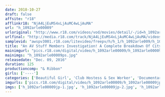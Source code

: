 ```yaml
---
date: 2018-10-27
draft: false
affsite: "r18"
afflinkr18: "NjA4LjEuMS4xLjAuMC4wLjAuMA"
url: "h_1092arle00009"
urloriginal: "http://www.r18.com/videos/vod/movies/detail/-/id=h_1092arle00009"
urlfinal: "http://media.r18.com/track/NjA4LjEuMS4xLjAuMC4wLjAuMA/videos/vod/movies/detail/-/id=h_1092arle00009"
samplevid: "awspv3001.r18.com/litevideo/freepv/h/h_1/h_1092arle009/h_1092arle009_dmb_w.mp4"
title: "An AV Stuff Members Investigation! A Complete Breakdown Of City Delivery Health Services We Show You How To Get Creampie Raw Footage Out Of Girls Who Forbid Real Fucking By Using Aphrodisiacs! Part 2 2"
mainimgurl: "pics.r18.com/digital/video/h_1092arle00009/h_1092arle00009ps.jpg"
mainimgs: "h_1092arle00009ps.jpg"
releasedate: "Dec. 09, 2016"
duration: 125
productioncomp: "& Ribbon"
girls: ['----']
categories: ['Beautiful Girl', 'Club Hostess & Sex Worker', 'Documentary', 'Amateur', 'Creampie', 'Substance Use', 'Hi-Def']
imgurls: ['pics.r18.com/digital/video/h_1092arle00009/h_1092arle00009jp-1.jpg', 'pics.r18.com/digital/video/h_1092arle00009/h_1092arle00009jp-2.jpg', 'pics.r18.com/digital/video/h_1092arle00009/h_1092arle00009jp-3.jpg', 'pics.r18.com/digital/video/h_1092arle00009/h_1092arle00009jp-4.jpg', 'pics.r18.com/digital/video/h_1092arle00009/h_1092arle00009jp-5.jpg', 'pics.r18.com/digital/video/h_1092arle00009/h_1092arle00009jp-6.jpg', 'pics.r18.com/digital/video/h_1092arle00009/h_1092arle00009jp-7.jpg', 'pics.r18.com/digital/video/h_1092arle00009/h_1092arle00009jp-8.jpg', 'pics.r18.com/digital/video/h_1092arle00009/h_1092arle00009jp-9.jpg', 'pics.r18.com/digital/video/h_1092arle00009/h_1092arle00009jp-10.jpg', 'pics.r18.com/digital/video/h_1092arle00009/h_1092arle00009jp-11.jpg', 'pics.r18.com/digital/video/h_1092arle00009/h_1092arle00009jp-12.jpg', 'pics.r18.com/digital/video/h_1092arle00009/h_1092arle00009jp-13.jpg', 'pics.r18.com/digital/video/h_1092arle00009/h_1092arle00009jp-14.jpg', 'pics.r18.com/digital/video/h_1092arle00009/h_1092arle00009jp-15.jpg', 'pics.r18.com/digital/video/h_1092arle00009/h_1092arle00009jp-16.jpg', 'pics.r18.com/digital/video/h_1092arle00009/h_1092arle00009jp-17.jpg', 'pics.r18.com/digital/video/h_1092arle00009/h_1092arle00009jp-18.jpg', 'pics.r18.com/digital/video/h_1092arle00009/h_1092arle00009jp-19.jpg', 'pics.r18.com/digital/video/h_1092arle00009/h_1092arle00009jp-20.jpg']
imgs: ['h_1092arle00009jp-1.jpg', 'h_1092arle00009jp-2.jpg', 'h_1092arle00009jp-3.jpg', 'h_1092arle00009jp-4.jpg', 'h_1092arle00009jp-5.jpg', 'h_1092arle00009jp-6.jpg', 'h_1092arle00009jp-7.jpg', 'h_1092arle00009jp-8.jpg', 'h_1092arle00009jp-9.jpg', 'h_1092arle00009jp-10.jpg', 'h_1092arle00009jp-11.jpg', 'h_1092arle00009jp-12.jpg', 'h_1092arle00009jp-13.jpg', 'h_1092arle00009jp-14.jpg', 'h_1092arle00009jp-15.jpg', 'h_1092arle00009jp-16.jpg', 'h_1092arle00009jp-17.jpg', 'h_1092arle00009jp-18.jpg', 'h_1092arle00009jp-19.jpg', 'h_1092arle00009jp-20.jpg']
---
```

